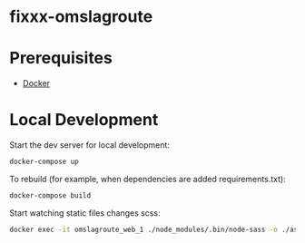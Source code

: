 # fixxx-omslagroute

# Prerequisites

- [Docker](https://docs.docker.com/docker-for-mac/install/)

# Local Development

Start the dev server for local development:
```bash
docker-compose up
```

To rebuild (for example, when dependencies are added requirements.txt):
```bash
docker-compose build
```

Start watching static files changes scss:

```bash
docker exec -it omslagroute_web_1 ./node_modules/.bin/node-sass -o ./assets/bundles/ static_src/sass --watch
```
